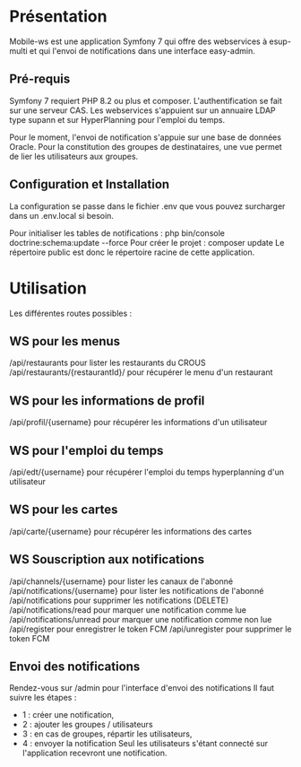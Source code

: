 # Présentation
Mobile-ws est une application Symfony 7 qui offre des webservices à esup-multi et qui l'envoi de notifications dans une interface easy-admin.
 
## Pré-requis 
Symfony 7 requiert PHP 8.2 ou plus et composer.
L'authentification se fait sur une serveur CAS.
Les webservices s'appuient sur un annuaire LDAP type supann et sur HyperPlanning pour l'emploi du temps.

Pour le moment, l'envoi de notification s'appuie sur une base de données Oracle. 
Pour la constitution des groupes de destinataires, une vue permet de lier les utilisateurs aux groupes.

## Configuration et Installation
La configuration se passe dans le fichier .env que vous pouvez surcharger dans un .env.local si besoin.

Pour initialiser les tables de notifications : php bin/console doctrine:schema:update --force
Pour créer le projet : composer update
Le répertoire public est donc le répertoire racine de cette application.

# Utilisation
Les différentes routes possibles : 

## WS pour les menus
/api/restaurants pour lister les restaurants du CROUS
/api/restaurants/{restaurantId}/ pour récupérer le menu d'un restaurant

## WS pour les informations de profil
/api/profil/{username} pour récupérer les informations d'un utilisateur

## WS pour l'emploi du temps
/api/edt/{username} pour récupérer l'emploi du temps hyperplanning d'un utilisateur

## WS pour les cartes
/api/carte/{username} pour récupérer les informations des cartes

## WS Souscription aux notifications
/api/channels/{username} pour lister les canaux de l'abonné
/api/notifications/{username} pour lister les notifications de l'abonné
/api/notifications pour supprimer les notifications (DELETE)
/api/notifications/read pour marquer une notification comme lue
/api/notifications/unread pour marquer une notification comme non lue
/api/register pour enregistrer le token FCM 
/api/unregister pour supprimer le token FCM

## Envoi des notifications
Rendez-vous sur /admin pour l'interface d'envoi des notifications
Il faut suivre les étapes :
 - 1 : créer une notification,
 - 2 : ajouter les groupes / utilisateurs
 - 3 : en cas de groupes, répartir les utilisateurs,
 - 4 : envoyer la notification
Seul les utilisateurs s'étant connecté sur l'application recevront une notification.
